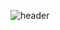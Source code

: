 ![header](https://capsule-render.vercel.app/api?type=wave&color=0:FFDAB9&height=300&section=header&text=Hello%20I'm%20Keunjin&fontSize=90)
